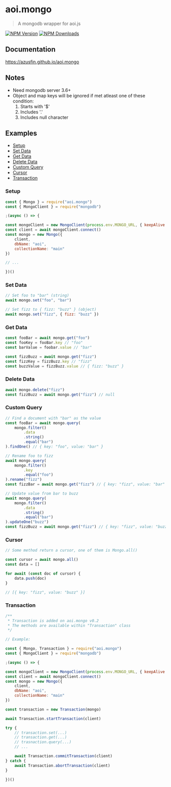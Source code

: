 # aoi.mongo

> A mongodb wrapper for aoi.js

[![NPM Version](https://img.shields.io/npm/v/aoi.mongo.svg?maxAge=3600)](https://www.npmjs.com/package/aoi.mongo)
[![NPM Downloads](https://img.shields.io/npm/dt/aoi.mongo.svg?maxAge=3600)](https://www.npmjs.com/package/aoi.mongo)

## Documentation

https://azusfin.github.io/aoi.mongo

## Notes

- Need mongodb server 3.6+
- Object and map keys will be ignored if met atleast one of these condition:
    1. Starts with '$'
    2. Includes '.'
    3. Includes null character

## Examples

- [Setup](#setup)
- [Set Data](#set-data)
- [Get Data](#get-data)
- [Delete Data](#delete-data)
- [Custom Query](#custom-query)
- [Cursor](#cursor)
- [Transaction](#transaction)

### Setup

```js
const { Mongo } = require("aoi.mongo")
const { MongoClient } = require("mongodb")

;(async () => {

const mongoClient = new MongoClient(process.env.MONGO_URL, { keepAlive: true })
const client = await mongoClient.connect()
const mongo = new Mongo({
    client,
    dbName: "aoi",
    collectionName: "main"
})

// ...

})()
```

### Set Data

```js
// Set foo to "bar" (string)
await mongo.set("foo", "bar")

// Set fizz to { fizz: "buzz" } (object)
await mongo.set("fizz", { fizz: "buzz" })
```

### Get Data

```js
const fooBar = await mongo.get("foo")
const fooKey = fooBar.key // "foo"
const barValue = foobar.value // "bar"

const fizzBuzz = await mongo.get("fizz")
const fizzKey = fizzBuzz.key // "fizz"
const buzzValue = fizzBuzz.value // { fizz: "buzz" }
```

### Delete Data

```js
await mongo.delete("fizz")
const fizzBuzz = await mongo.get("fizz") // null
```

### Custom Query

```js
// Find a document with "bar" as the value
const fooBar = await mongo.query(
    mongo.filter()
        .data
        .string()
        .equal("bar")
).findOne() // { key: "foo", value: "bar" }

// Rename foo to fizz
await mongo.query(
    mongo.filter()
        .key
        .equal("foo")
).rename("fizz")
const fizzBar = await mongo.get("fizz") // { key: "fizz", value: "bar" }

// Update value from bar to buzz
await mongo.query(
    mongo.filter()
        .data
        .string()
        .equal("bar")
).updateOne("buzz")
const fizzBuzz = await mongo.get("fizz") // { key: "fizz", value: "buzz" }
```

### Cursor

```js
// Some method return a cursor, one of them is Mongo.all()

const cursor = await mongo.all()
const data = []

for await (const doc of cursor) {
    data.push(doc)
}

// [{ key: "fizz", value: "buzz" }]
```

### Transaction
```js
/**
 * Transaction is added on aoi.mongo v0.2
 * The methods are available within "Transaction" class
 */

// Example:

const { Mongo, Transaction } = require("aoi.mongo")
const { MongoClient } = require("mongodb")

;(async () => {

const mongoClient = new MongoClient(process.env.MONGO_URL, { keepAlive: true })
const client = await mongoClient.connect()
const mongo = new Mongo({
    client,
    dbName: "aoi",
    collectionName: "main"
})

const transaction = new Transaction(mongo)

await Transaction.startTransaction(client)

try {
    // transaction.set(...)
    // transaction.get(...)
    // trasnaction.query(...)
    // ...

    await Transaction.commitTransaction(client)
} catch {
    await Transaction.abortTransaction(client)
}

})()
```
